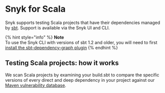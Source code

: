# Snyk for Scala

Snyk supports testing Scala projects that have their dependencies managed by [sbt](https://www.scala-sbt.org/). Support is available via the Snyk UI and CLI.

{% hint style="info" %}
**Note**  
To use the Snyk CLI with versions of sbt 1.2 and older, you will need to first [install the sbt-dependency-graph plugin](https://support.snyk.io/hc/en-us/articles/360004167317)
{% endhint %}

## Testing Scala projects: how it works

We scan Scala projects by examining your build.sbt to compare the specific versions of every direct and deep dependency in your project against our [Maven vulnerability database](https://snyk.io/vuln?type=maven).



